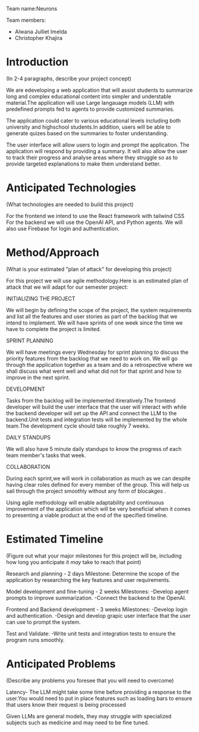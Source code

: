 Team name:Neurons

Team members:

* Alwana Julliet Imelda
* Christopher Khajira

# Introduction

(In 2-4 paragraphs, describe your project concept)

We are edeveloping a web application that will assist students to summarize long and complex educational content into simpler and understable material.The application will use Large langauage models (LLM) with predefined prompts fed to agents to provide customized summaries.

The application could cater to various educational levels including both university and highschool students.In addition, users will be able to generate quizes based on the summaries to foster understanding.

The user interface will allow users to login and prompt the application. The application will respond by providing a summary. It will also allow the user to track their progress and analyse areas where they struggle so as to provide targeted explanations to make them understand better.

# Anticipated Technologies

(What technologies are needed to build this project)

For the frontend we intend to use the React framework with tailwind CSS
For the backend we will use the OpenAI API, and Python agents.
We will also use Firebase for login and authentication.

# Method/Approach

(What is your estimated "plan of attack" for developing this project)

For this project we will use agile methodology.Here is an estimated plan of attack that we will adapt for our semester project:

INITIALIZING THE PROJECT 

We will begin by defining the scope of the project, the system requirements and list all the features and user stories as part of the backlog that we intend to implement. We will have sprints of one week since the time we have to complete the project is limited.

SPRINT PLANNING 

We will have meetings every Wednesday for sprint planning to discuss the priority features from the backlog that we need to work on. We will go through the application together as a team and do a retrospective where we shall discuss what went well and what did not for that sprint and how to improve in the next sprint.

DEVELOPMENT 

Tasks from the backlog will be implemented itireratively.The frontend developer will build the user interface that the user will interact with while  the backend developer will set up the API and connect the LLM to the backend.Unit tests and integration tests will be implemented by the whole team.The development cycle should take roughly 7 weeks.

DAILY STANDUPS 

We will also have 5 minute daily standups  to know the progress of each team member's tasks that week.

COLLABORATION 

During each sprint,we will work in collaboration as much as we can despite having clear roles defined for every member of the group. This will help us sail through the project smoothly without any form of blocakges .

Using agile methodology will enable adaptability and continuous improvement of the application which will be very beneficial when it comes to presenting a viable product at the end of the specified timeline.


# Estimated Timeline

(Figure out what your major milestones for this project will be, including how long you anticipate it *may* take to reach that point)

Research and planning - 2 days
Milestone: Determine the scope of the application by researching the key features and user requirements.

Model development and fine-tuning - 2 weeks
Milestones: 
-Develop agent prompts to improve summarization.
-Connect the backend to the OpenAI.

Frontend and Backend development - 3 weeks
Milestones: 
-Develop login and authentication.
-Design and develop grapic user interface that the user can use to prompt the system. 

Test and Validate:
-Write unit tests and integration tests to ensure the program runs smoothly.


# Anticipated Problems

(Describe any problems you foresee that you will need to overcome)

Latency- The LLM might take some time before providing a response to the user.You would need to put in place features such as loading bars to ensure that users know their request is being processed

Given LLMs are general models, they may struggle with specialized subjects such as medicine and may need to be fine tuned.




